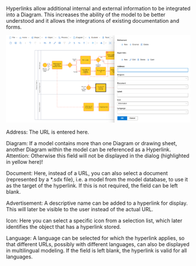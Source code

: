 Hyperlinks allow additional internal and external information to be integrated into a Diagram. This increases the ability of the model to be better understood and it allows the integrations of existing documentation and forms. 

![Hyperlink Menu](images/Hyperlink.png)

Address:
The URL is entered here.

Diagram:
If a model contains more than one Diagram or drawing sheet, another Diagram within the model can be referenced as a Hyperlink.
Attention: Otherwise this field will not be displayed in the dialog (highlighted in yellow here)!

Document:
Here, instead of a URL, you can also select a document (represented by a *.sdx file), i.e. a model from the model database, to use it as the target of the hyperlink. If this is not required, the field can be left blank.

Advertisement:
A descriptive name can be added to a hyperlink for display. This will later be visible to the user instead of the actual URL.

Icon:
Here you can select a specific icon from a selection list, which later identifies the object that has a hyperlink stored.

Language:
A language can be selected for which the hyperlink applies, so that different URLs, possibly with different languages, can also be displayed in multilingual modeling. If the field is left blank, the hyperlink is valid for all languages.
